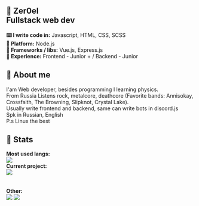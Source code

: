 ## 🐧 Zer0el <br> Fullstack web dev
**⌨️ I write code in:** Javascript, HTML, CSS, SCSS <br>
**🔧 Platform:** Node.js <br>
**📁 Frameworks / libs:** Vue.js, Express.js <br>
**🧪 Experience:** Frontend - Junior + / Backend - Junior <br>

## 🐧 About me
I'am Web developer, besides programming I learning physics. <br>
From Russia
Listens rock, metalcore, deathcore (Favorite bands: Annisokay, Crossfaith, The Browning, Slipknot, Crystal Lake). <br>
Usually write frontend and backend, same can write bots in discord.js <br>
Spk in Russian, English <br>
P.s Linux the best

## 🐧 Stats

**Most used langs:** <br>
![](https://github-readme-stats.vercel.app/api/top-langs/?username=Nullelektron&hide=html&theme=buefy&layout=compact)
<br>
**Current project:** <br>
![](https://github-readme-stats.vercel.app/api/pin/?username=Nullelektron&repo=Nulleron&theme=buefy)
<br><br><br>
**Other:**<br>
![](https://github-readme-stats.vercel.app/api?username=Nullelektron&show_icons=true&theme=buefy)
![](https://github-readme-stats.vercel.app/api/wakatime?username=Nullelektron&theme=byefy)
<br>
